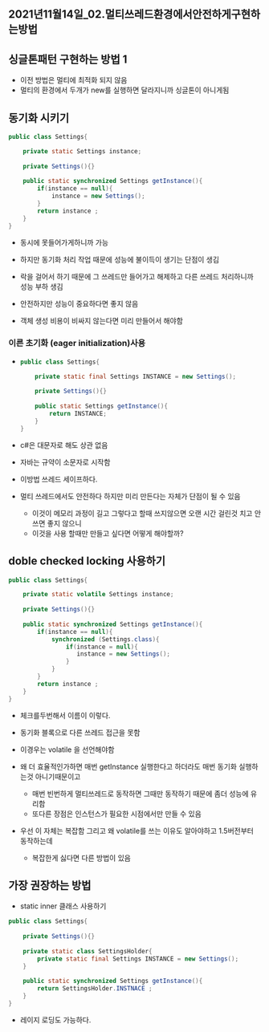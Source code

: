 ## 2021년11월14일_02.멀티쓰레드환경에서안전하게구현하는방법



## 싱글톤패턴 구현하는 방법 1

- 이전 방법은 멀티에 최적화 되지 않음
- 멀티의 환경에서 두개가 new를 실행하면 달라지니까 싱글톤이 아니게됨

## 동기화 시키기

```java
public class Settings{

    private static Settings instance;
    
    private Settings(){}
    
    public static synchronized Settings getInstance(){
		if(instance == null){
            instance = new Settings();
        }
        return instance ;
    }
}
```

- 동시에 못들어가게하니까 가능

- 하지만 동기화 처리 작업 때문에 성능에 불이득이 생기는 단점이 생김

- 락을 걸어서 하기 때문에 그 쓰레드만 들어가고 해제하고 다른 쓰레드 처리하니까 성능 부하 생김

- 안전하지만 성능이 중요하다면 좋지 않음

- 객체 생성 비용이 비싸지 않는다면 미리 만들어서 해야함
### 이른 초기화 (eager initialization)사용
  - ```java
    public class Settings{
    
        private static final Settings INSTANCE = new Settings();
        
        private Settings(){}
        
        public static Settings getInstance(){
    		return INSTANCE;
        }
    }
    ```

  - c#은 대문자로 해도 상관 없음

  - 자바는 규약이 소문자로 시작함

- 이방법 쓰레드 세이프하다.
- 멀티 쓰레드에서도 안전하다 하지만 미리 만든다는 자체가 단점이 될 수 있음
  - 이것이 메모리 과정이 길고 그렇다고 할때 쓰지않으면 오랜 시간 걸린것 치고 안쓰면 좋지 않으니
  - 이것을 사용 할때만 만들고 싶다면 어떻게 해야할까?

## doble checked locking 사용하기

```java
public class Settings{

    private static volatile Settings instance;
    
    private Settings(){}
    
    public static synchronized Settings getInstance(){
		if(instance == null){
            synchronized (Settings.class){
                if(instance = null){
                   instance = new Settings();
                }
            }
        }
        return instance ;
    }
}
```

- 체크를두번해서 이름이 이렇다.
- 동기화 블록으로 다른 쓰레드 접근을 못함
- 이경우는 volatile 을 선언해야함

- 왜 더 효율적인가하면 매번 getInstance 실행한다고 하더라도 매번 동기화 실행하는것 아니기때문이고
  - 매번 빈번하게 멀티쓰레드로 동작하면 그때만 동작하기 때문에 좀더 성능에 유리함
  - 또다른 장점은 인스턴스가 필요한 시점에서만 만들 수 있음
- 우선 이 자체는 복잡함 그리고 왜 volatile를 쓰는 이유도 알아야하고 1.5버전부터 동작하는데 
  - 복잡한게 싫다면 다른 방법이 있음

## 가장 권장하는 방법 

- static inner 클래스 사용하기

```java
public class Settings{
    
    private Settings(){}
    
    private static class SettingsHolder{
		private static final Settings INSTANCE = new Settings();
    }
    
    public static synchronized Settings getInstance(){
        return SettingsHolder.INSTNACE ;
    }
}
```

- 레이지 로딩도 가능하다.

